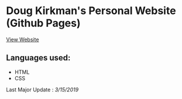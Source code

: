 # Doug Kirkman's Personal Website (Github Pages)
[View Website](djkirkma.github.io)

## Languages used:
* HTML
* CSS

Last Major Update : *3/15/2019*
